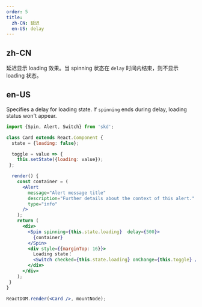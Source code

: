 ```yaml
---
order: 5
title:
  zh-CN: 延迟
  en-US: delay
---
```


## zh-CN

延迟显示 loading 效果。当 spinning 状态在 `delay` 时间内结束，则不显示 loading 状态。

## en-US

Specifies a delay for loading state. If `spinning` ends during delay, loading status won't appear.

```jsx
import {Spin, Alert, Switch} from 'skd';

class Card extends React.Component {
  state = {loading: false};

  toggle = value => {
    this.setState({loading: value});
 };

  render() {
    const container = (
      <Alert
        message="Alert message title"
        description="Further details about the context of this alert."
        type="info"
      />
    );
    return (
      <div>
        <Spin spinning={this.state.loading}  delay={500}>
          {container}
        </Spin>
        <div style={{marginTop: 16}}>
          Loading state：
          <Switch checked={this.state.loading} onChange={this.toggle} />
        </div>
      </div>
    );
 }
}

ReactDOM.render(<Card />, mountNode);
```
